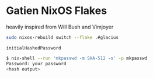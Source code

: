 # Gatien NixOS Flakes


heavily inspired from Will Bush and Vimjoyer


```bash
sudo nixos-rebuild switch --flake .#glacius
```

`initialHashedPassword`

```sh
$ nix-shell --run 'mkpasswd -m SHA-512 -s' -p mkpasswd
Password: your password
<hash output>
```
